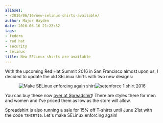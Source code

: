 ```yaml
---
aliases:
- /2016/06/16/new-selinux-shirts-available/
author: Major Hayden
date: 2016-06-16 21:22:52
tags:
- fedora
- red hat
- security
- selinux
title: New SELinux shirts are available
---
```


With the upcoming Red Hat Summit 2016 in San Francisco almost upon us, I decided to update the old SELinux shirts with two new designs:

<p style="text-align: center">
  <img src="/wp-content/uploads/2016/06/make_selinux_enforcing_again_shirt-300x300.png" alt="Make SELinux enforcing again shirt" width="300" height="300" class="size-medium wp-image-6288" srcset="/wp-content/uploads/2016/06/make_selinux_enforcing_again_shirt-300x300.png 300w, /wp-content/uploads/2016/06/make_selinux_enforcing_again_shirt-150x150.png 150w, /wp-content/uploads/2016/06/make_selinux_enforcing_again_shirt.png 500w" sizes="(max-width: 300px) 100vw, 300px" /><img src="/wp-content/uploads/2016/06/setenforce_1_2016_shirt-300x300.png" alt="setenforce 1 shirt 2016" width="300" height="300" class="size-medium wp-image-6289" srcset="/wp-content/uploads/2016/06/setenforce_1_2016_shirt-300x300.png 300w, /wp-content/uploads/2016/06/setenforce_1_2016_shirt-150x150.png 150w, /wp-content/uploads/2016/06/setenforce_1_2016_shirt.png 500w" sizes="(max-width: 300px) 100vw, 300px" />
</p>

You can buy these now [over at Spreadshirt][1]! There are styles there for men and women and I've priced them as low as the store will allow.

Spreadshirt is also running a sale for 15% off T-shirts until June 21st with the code `TSHIRT16`. Let's make SELinux enforcing again!

 [1]: https://shop.spreadshirt.com/462205/
